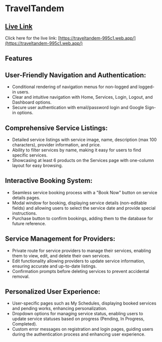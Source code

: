 # TravelTandem

## [Live Link](https://traveltandem-995c1.web.app/)

Click here for the live link: [https://traveltandem-995c1.web.app/](https://traveltandem-995c1.web.app/)

## Features

## User-Friendly Navigation and Authentication:

- Conditional rendering of navigation menus for non-logged and logged-in users.
- Clear and intuitive navigation with Home, Services, Login, Logout, and Dashboard options.
- Secure user authentication with email/password login and Google Sign-in options.

## Comprehensive Service Listings:

- Detailed service listings with service image, name, description (max 100 characters), provider information, and price.
- Ability to filter services by name, making it easy for users to find specific services.
- Showcasing at least 6 products on the Services page with one-column layout for easy browsing.

## Interactive Booking System:

- Seamless service booking process with a "Book Now" button on service details pages.
- Modal window for booking, displaying service details (non-editable fields) and allowing users to select the service date and provide special instructions.
- Purchase button to confirm bookings, adding them to the database for future reference.

## Service Management for Providers:

- Private route for service providers to manage their services, enabling them to view, edit, and delete their own services.
- Edit functionality allowing providers to update service information, ensuring accurate and up-to-date listings.
- Confirmation prompts before deleting services to prevent accidental removal.

## Personalized User Experience:

- User-specific pages such as My Schedules, displaying booked services and pending works, enhancing personalization.
- Dropdown options for managing service status, enabling users to update service statuses based on progress (Pending, In Progress, Completed).
- Custom error messages on registration and login pages, guiding users during the authentication process and enhancing user experience.
